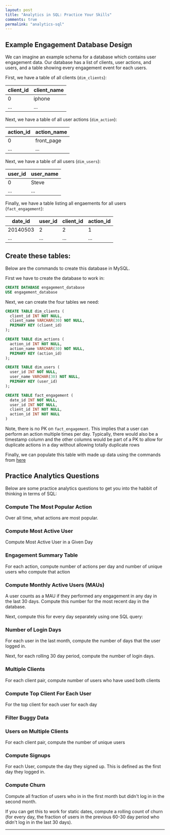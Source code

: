 ```yaml
---
layout: post
title: "Analytics in SQL: Practice Your Skills"
comments: true
permalink: "analytics-sql"
---
```


## Example Engagement Database Design

We can imagine an example schema for a database which contains user engagement data. Our database has a list of clients, user actions, and users, and a table showing every engagement event for each users.

First, we have a table of all clients (`dim_clients`):

| client_id | client_name |
| --------- | ----------- |
|         0 |      iphone |
|       ... |         ... |

Next, we have a table of all user actions (`dim_action`):

| action_id | action_name |
| --------- | ----------- |
|         0 |  front_page |
|       ... |         ... |

Next, we have a table of all users (`dim_users`):

| user_id | user_name |
| ------- | --------- |
|       0 |     Steve |
|     ... |       ... |


Finally, we have a table listing all engaements for all users (`fact_engagement`):

|  date_id | user_id | client_id | action_id |
| -------- | ------- | --------- | --------- |
| 20140503 |       2 |         2 |         1 |
|      ... |     ... |       ... |       ... |

## Create these tables:

Below are the commands to create this database in MySQL.

First we have to create the database to work in:

```sql
CREATE DATABASE engagement_database
USE engagement_database
```

Next, we can create the four tables we need:

```sql
CREATE TABLE dim_clients (
  client_id INT NOT NULL,
  client_name VARCHAR(30) NOT NULL,
  PRIMARY KEY (client_id)
);

CREATE TABLE dim_actions (
  action_id INT NOT NULL,
  action_name VARCHAR(30) NOT NULL,
  PRIMARY KEY (action_id)
);

CREATE TABLE dim_users (
  user_id INT NOT NULL,
  user_name VARCHAR(30) NOT NULL,
  PRIMARY KEY (user_id)
);

CREATE TABLE fact_engagement (
  date_id INT NOT NULL,
  user_id INT NOT NULL,
  client_id INT NOT NULL,
  action_id INT NOT NULL
)
```
Note, there is no PK on `fact_engagement`. This implies that a user can 
perform an action multiple times per day. Typically, there would also be a 
timestamp column and the other columns would be part of a PK to 
allow for duplicate actions in a day without allowing totally duplicate rows

Finally, we can populate this table with made up data using the commands from [here](https://gist.github.com/joshualande/d194f84f1ce80e1a4e2e)

## Practice Analytics Questions

Below are some practice analytics questions to get you into the habbit of thinking in terms of SQL:

### Compute The Most Popular Action


<!--
SELECT b.action_name, COUNT(a.action_id) AS num_action
FROM fact_engagement AS a
JOIN dim_actions AS b
ON a.action_id = b.action_id
GROUP BY a.action_id

---
action_name	num_action
front_page	1881
search	789
profile	330
-->

Over all time, what actions are most popular.

### Compute Most Active User 

Compute Most Active User in a Given Day

<!--

SELECT date_id, user_id
### Compute Daily Active Users (DAUs)

A user is active if they perform any engagement in a given day
Compute this number for every day

<!--
SELECT date_id, COUNT(distinct user_id)
FROM fact_engagement
GROUP BY date_id
--->

### Engagement Summary Table

For each action, compute number of actions per day and number of unique users who compute that action

<!--
SELECT date_id, action_id, COUNT(*), COUNT(DISTINCT user_id)
FROM fact_engagement
GROUP BY date_id, action_id
ORDER BY date_id DESC
---
date_id	action_id	COUNT(*)	COUNT(DISTINCT user_id)
20130228	0	81	8
20130228	1	45	5
20130228	2	12	3
-->

### Compute Monthly Active Users (MAUs)

A user counts as a MAU if they performed any engagement in any
day in the last 30 days. Compute this number for the most recent
day in the database.


<!--
SELECT COUNT(distinct user_id)
FROM fact_engagement
WHERE date_id <= 20130228 AND date_id > 20130228 - 30
---
MAUs
10
-->

Next, compute this for every day separately using one SQL query:

<!--
SELECT a.date_id, COUNT(DISTINCT b.user_id)
FROM fact_engagement AS a
JOIN fact_engagement AS b
ON b.date_id <= a.date_id
AND a.date_id < CAST(DATE(b.date_id) + INTERVAL 30 DAY AS UNSIGNED INTEGER)
GROUP BY a.date_id
ORDER BY a.date_id DESC
---
20130228	10
20130227	10
20130226	10
...
20130111	10
20130110	10
20130109	10
20130108	9
20130107	9
20130106	9
20130105	9
20130104	9
20130103	8
20130102	7
20130101	3
-->


### Number of Login Days

For each user in the last month, compute the number of days that the user logged in.

<!--
SELECT user_id, COUNT(DISTINCT date_id)
FROM fact_engagement
WHERE date_id <= 20130228 AND date_id > 20130228 - 30
GROUP BY user_id
-->

Next, for each rolling 30 day period, compute the number of login days.


### Multiple Clients

For each client pair, compute number of users who have used both clients

<!--
SELECT a.client_id, b.client_id, COUNT(distinct a.user_id)
FROM fact_engagement AS a
JOIN fact_engagement AS b
ON a.user_id = b.user_id
AND a.client_id <= b.client_id
GROUP BY a.client_id,b.client_id

---

client_id	client_id	n_users
0	0	10
0	1	10
0	2	10
1	1	10
1	2	10
2	2	10
-->


### Compute Top Client For Each User

For the top client for each user for each day

<!--
SELECT *
FROM fact_engagement
GROUP BY (date_id, user_id)
-->


### Filter Buggy Data

### Users on Multiple Clients

For each client pair, compute the
number of unique users

### Compute Signups

For each User, compute the day they signed up.
This is defined as the first day they logged in.

### Compute Churn

Compute all fraction of users who in in the first month but didn't
log in in the second month.

If you can get this to work for static dates, compute a rolling
count of churn (for every day, the fraction of users in the previous
60-30 day period who didn't log in in the last 30 days).

---



